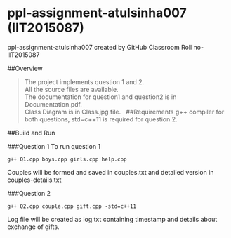 # ppl-assignment-atulsinha007 (IIT2015087)
ppl-assignment-atulsinha007 created by GitHub Classroom Roll no-IIT2015087

##Overview

>The project implements question 1 and 2.      
>All the source files are available.      
>The documentation for question1 and question2 is in Documentation.pdf.      
>Class Diagram is in Class.jpg file.  
##Requirements
>g++ compiler for both questions,
>std=c++11 is required for question 2.

##Build and Run

###Question 1
To run question 1
```
g++ Q1.cpp boys.cpp girls.cpp help.cpp

```
Couples will be formed and saved in couples.txt and detailed version in couples-details.txt

###Question 2
```
g++ Q2.cpp couple.cpp gift.cpp -std=c++11
```
Log file will be created as log.txt containing timestamp and details about exchange of gifts.
